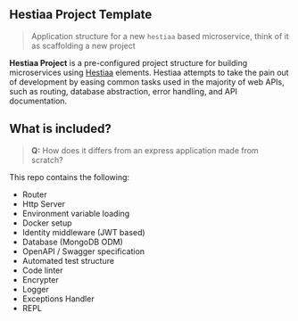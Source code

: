 ## Hestiaa Project Template

> Application structure for a new `hestiaa` based microservice, think of it as scaffolding a new project

**Hestiaa Project** is a pre-configured project structure for building microservices using [Hestiaa](https://github.com/adeo-official/hestiaa) elements. Hestiaa attempts to take the pain out of development by easing common tasks used in the majority of web APIs, such as routing, database abstraction, error handling, and API documentation.

## What is included?

> **Q:** How does it differs from an express application made from scratch?

This repo contains the following:

- Router
- Http Server
- Environment variable loading
- Docker setup
- Identity middleware (JWT based)
- Database (MongoDB ODM)
- OpenAPI / Swagger specification
- Automated test structure
- Code linter
- Encrypter
- Logger
- Exceptions Handler
- REPL
